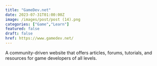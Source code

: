 ```yaml
---
title: "GameDev.net"
date: 2023-07-31T01:00:00Z
image: /images/post/post (14).png
categories: ["Game","Learn"]
featured: false
draft: false
href: https://www.gamedev.net/
---
```

A community-driven website that offers articles, forums, tutorials, and resources for game developers of all levels.
